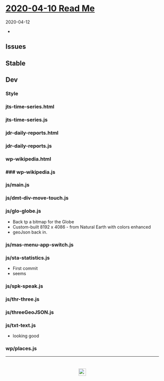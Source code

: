 
# [2020-04-10 Read Me]( #README.md )


2020-04-12

* 



## Issues


## Stable


## Dev


### Style


### jts-time-series.html


### jts-time-series.js


### jdr-daily-reports.html


### jdr-daily-reports.js


### wp-wikipedia.html


### ### wp-wikipedia.js


### js/main.js


### js/dmt-div-move-touch.js


### js/glo-globe.js

* Back tp a bitmap for the Globe
* Custom-built 8192 x 4086 - from Natural Earth with colors enhanced
* geoJson back in.

### js/mas-menu-app-switch.js


### js/sta-statistics.js

* First commit
* seems

### js/spk-speak.js


### js/thr-three.js


### js/threeGeoJSON.js


### js/txt-text.js

* looking good

### wp/places.js



***

# <center title="hello!" ><a href=javascript:window.scrollTo(0,0); style=text-decoration:none; > <img src="../../assets/spider.ico" height=24 > </a></center>
